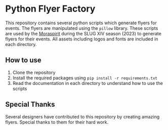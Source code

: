 # Python Flyer Factory

This repository contains several python scripts which generate flyers for events. The flyers are manipulated using the `pillow` library. These scripts are used by the [Moraspirit](https://www.moraspirit.com) during the SLUG XIV season (2023) to generate flyers for their events. All assets including logos and fonts are included in each directory.

## How to use

1. Clone the repository
2. Install the required packages using `pip install -r requirements.txt`
3. Read the documentation in each directory to understand how to use the scripts

## Special Thanks

Several designers have contributed to this repository by creating amazing flyers. Special thanks to them for their hard work.
